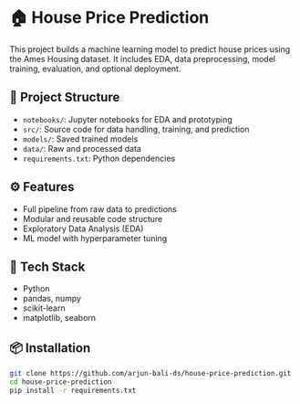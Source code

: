 # 🏠 House Price Prediction

This project builds a machine learning model to predict house prices using the Ames Housing dataset. It includes EDA, data preprocessing, model training, evaluation, and optional deployment.

## 🚀 Project Structure

- `notebooks/`: Jupyter notebooks for EDA and prototyping
- `src/`: Source code for data handling, training, and prediction
- `models/`: Saved trained models
- `data/`: Raw and processed data
- `requirements.txt`: Python dependencies

## ⚙️ Features

- Full pipeline from raw data to predictions
- Modular and reusable code structure
- Exploratory Data Analysis (EDA)
- ML model with hyperparameter tuning

## 🧰 Tech Stack

- Python
- pandas, numpy
- scikit-learn
- matplotlib, seaborn

## 📦 Installation

```bash
git clone https://github.com/arjun-bali-ds/house-price-prediction.git
cd house-price-prediction
pip install -r requirements.txt
